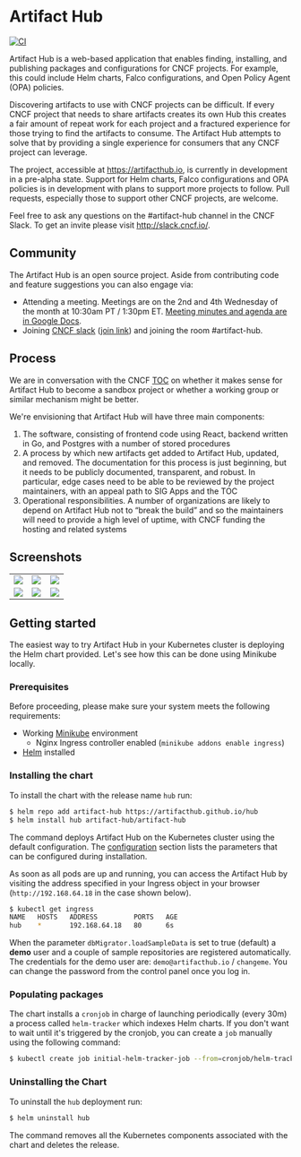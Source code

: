 # Artifact Hub

[![CI](https://github.com/artifacthub/hub/workflows/CI/badge.svg)](https://github.com/artifacthub/hub/actions?query=workflow%3ACI)

Artifact Hub is a web-based application that enables finding, installing, and publishing packages and configurations for CNCF projects. For example, this could include Helm charts, Falco configurations, and Open Policy Agent (OPA) policies.

Discovering artifacts to use with CNCF projects can be difficult. If every CNCF project that needs to share artifacts creates its own Hub this creates a fair amount of repeat work for each project and a fractured experience for those trying to find the artifacts to consume. The Artifact Hub attempts to solve that by providing a single experience for consumers that any CNCF project can leverage.

The project, accessible at https://artifacthub.io, is currently in development in a pre-alpha state. Support for Helm charts, Falco configurations and OPA policies is in development with plans to support more projects to follow. Pull requests, especially those to support other CNCF projects, are welcome.

Feel free to ask any questions on the #artifact-hub channel in the CNCF Slack. To get an invite please visit http://slack.cncf.io/.

## Community

The Artifact Hub is an open source project. Aside from contributing code and feature suggestions you can also engage via:

- Attending a meeting. Meetings are on the 2nd and 4th Wednesday of the month at 10:30am PT / 1:30pm ET. [Meeting minutes and agenda are in Google Docs](https://docs.google.com/document/d/1nkIgFh4dNPawoDD_9fV7vicVSeKk2Zcdd0C5yovSiKQ/edit).
- Joining [CNCF slack](https://cloud-native.slack.com) ([join link](https://slack.cncf.io/)) and joining the room #artifact-hub.

## Process

We are in conversation with the CNCF [TOC](https://github.com/cncf/toc) on whether it makes sense for Artifact Hub to become a sandbox project or whether a working group or similar mechanism might be better.

We're envisioning that Artifact Hub will have three main components:

1. The software, consisting of frontend code using React, backend written in Go, and Postgres with a number of stored procedures
2. A process by which new artifacts get added to Artifact Hub, updated, and removed. The documentation for this process is just beginning, but it needs to be publicly documented, transparent, and robust. In particular, edge cases need to be able to be reviewed by the project maintainers, with an appeal path to SIG Apps and the TOC
3. Operational responsibilities. A number of organizations are likely to depend on Artifact Hub not to “break the build” and so the maintainers will need to provide a high level of uptime, with CNCF funding the hosting and related systems

## Screenshots

<table>
    <tr>
        <td width="33%"><img src="https://artifacthub.github.io/hub/screenshots/screenshot1.jpg"></td>
        <td width="33%"><img src="https://artifacthub.github.io/hub/screenshots/screenshot2.jpg"></td>
        <td width="33%"><img src="https://artifacthub.github.io/hub/screenshots/screenshot3.jpg"></td>
    </tr>
    <tr>
        <td width="33%"><img src="https://artifacthub.github.io/hub/screenshots/screenshot4.jpg"></td>
        <td width="33%"><img src="https://artifacthub.github.io/hub/screenshots/screenshot5.jpg"></td>
        <td width="33%"><img src="https://artifacthub.github.io/hub/screenshots/screenshot6.jpg"></td>
    </tr>
</table>

## Getting started

The easiest way to try Artifact Hub in your Kubernetes cluster is deploying the Helm chart provided. Let's see how this can be done using Minikube locally.

### Prerequisites

Before proceeding, please make sure your system meets the following requirements:

- Working [Minikube](https://minikube.sigs.k8s.io/docs/start/) environment
  - Nginx Ingress controller enabled (`minikube addons enable ingress`)
- [Helm](https://helm.sh/docs/intro/install/) installed

### Installing the chart

To install the chart with the release name `hub` run:

```bash
$ helm repo add artifact-hub https://artifacthub.github.io/hub
$ helm install hub artifact-hub/artifact-hub
```

The command deploys Artifact Hub on the Kubernetes cluster using the default configuration. The [configuration](#configuration) section lists the parameters that can be configured during installation.

As soon as all pods are up and running, you can access the Artifact Hub by visiting the address specified in your Ingress object in your browser (`http://192.168.64.18` in the case shown below).

```bash
$ kubectl get ingress
NAME   HOSTS   ADDRESS         PORTS   AGE
hub    *       192.168.64.18   80      6s
```

When the parameter `dbMigrator.loadSampleData` is set to true (default) a **demo** user and a couple of sample repositories are registered automatically. The credentials for the demo user are: `demo@artifacthub.io` / `changeme`. You can change the password from the control panel once you log in.

### Populating packages

The chart installs a `cronjob` in charge of launching periodically (every 30m) a process called `helm-tracker` which indexes Helm charts. If you don't want to wait until it's triggered by the cronjob, you can create a `job` manually using the following command:

```bash
$ kubectl create job initial-helm-tracker-job --from=cronjob/helm-tracker
```

### Uninstalling the Chart

To uninstall the `hub` deployment run:

```bash
$ helm uninstall hub
```

The command removes all the Kubernetes components associated with the chart and deletes the release.
